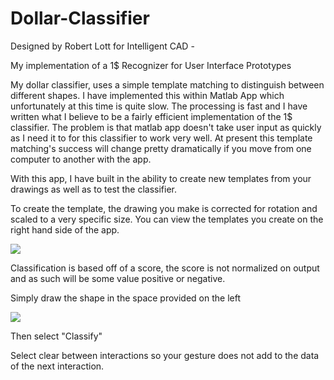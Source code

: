 # Dollar-Classifier
Designed by Robert Lott for Intelligent CAD - 

My implementation of a 1$ Recognizer for User Interface Prototypes

My dollar classifier, uses a simple template matching to distinguish between different shapes. I have implemented this within Matlab App which unfortunately at this time is quite slow. The processing is fast and I have written what I believe to be a fairly efficient implementation of the 1$ classifier. The problem is that matlab app doesn't take user input as quickly as I need it to for this classifier to work very well. At present this template matching's success will change pretty dramatically if you move from one computer to another with the app. 

With this app, I have built in the ability to create new templates from your drawings as well as to test the classifier. 

To create the template, the drawing you make is corrected for rotation and scaled to a very specific size. You can view the templates you create on the right hand side of the app. 
<p><img src = "https://i.imgur.com/Ake2hLp.png"/> </p>

Classification is based off of a score, the score is not normalized on output and as such will be some value positive or negative. 

Simply draw the shape in the space provided on the left 
<p><img src = "https://i.imgur.com/ICyFHnz.png"/> </p>

Then select "Classify"

Select clear between interactions so your gesture does not add to the data of the next interaction. 
